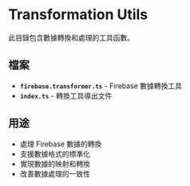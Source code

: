 # Transformation Utils

此目錄包含數據轉換和處理的工具函數。

## 檔案

- **`firebase.transformer.ts`** - Firebase 數據轉換工具
- **`index.ts`** - 轉換工具導出文件

## 用途

- 處理 Firebase 數據的轉換
- 支援數據格式的標準化
- 實現數據的映射和轉換
- 改善數據處理的一致性


